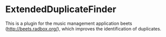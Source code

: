 ExtendedDuplicateFinder
=======================

This is a plugin for the music management application beets (http://beets.radbox.org/), which improves the identification of duplicates.
